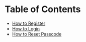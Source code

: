 # Table of Contents

- [How to Register](account-management/how-to-register.md)
- [How to Login](account-management/how-to-login.md)
- [How to Reset Passcode](account-management/how-to-reset-passcode.md)
